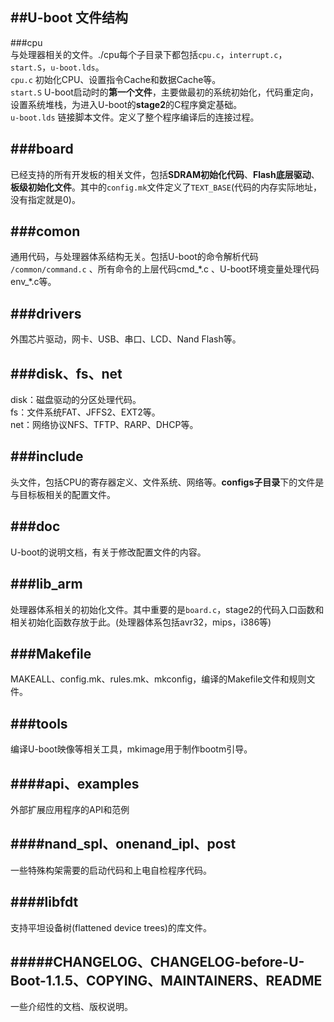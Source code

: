 ##U-boot 文件结构
---

###cpu  
与处理器相关的文件。./cpu每个子目录下都包括`cpu.c`，`interrupt.c`，`start.S`，`u-boot.lds`。                                 
`cpu.c` 初始化CPU、设置指令Cache和数据Cache等。              
`start.S` U-boot启动时的**第一个文件**，主要做最初的系统初始化，代码重定向，设置系统堆栈，为进入U-boot的**stage2**的C程序奠定基础。                                              
`u-boot.lds` 链接脚本文件。定义了整个程序编译后的连接过程。  

###board  
---
已经支持的所有开发板的相关文件，包括**SDRAM初始化代码**、**Flash底层驱动**、**板级初始化文件**。其中的`config.mk`文件定义了`TEXT_BASE`(代码的内存实际地址，没有指定就是0)。

###comon
---
通用代码，与处理器体系结构无关。包括U-boot的命令解析代码
`/common/command.c` 、所有命令的上层代码cmd\_\*.c   、U-boot环境变量处理代码env\_\*.c等。  

###drivers
---
外围芯片驱动，网卡、USB、串口、LCD、Nand Flash等。

###disk、fs、net
---
disk：磁盘驱动的分区处理代码。  
fs：文件系统FAT、JFFS2、EXT2等。  
net：网络协议NFS、TFTP、RARP、DHCP等。  

###include
---
头文件，包括CPU的寄存器定义、文件系统、网络等。**configs子目录**下的文件是与目标板相关的配置文件。

###doc
---
U-boot的说明文档，有关于修改配置文件的内容。  

###lib\_arm
---
处理器体系相关的初始化文件。其中重要的是`board.c`，stage2的代码入口函数和相关初始化函数存放于此。(处理器体系包括avr32，mips，i386等)

###Makefile
---
MAKEALL、config.mk、rules.mk、mkconfig，编译的Makefile文件和规则文件。

###tools
---
编译U-boot映像等相关工具，mkimage用于制作bootm引导。

####api、examples
---
外部扩展应用程序的API和范例

####nand\_spl、onenand\_ipl、post
---
一些特殊构架需要的启动代码和上电自检程序代码。

####libfdt
---
支持平坦设备树(flattened device trees)的库文件。

#####CHANGELOG、CHANGELOG-before-U-Boot-1.1.5、COPYING、MAINTAINERS、README
---
一些介绍性的文档、版权说明。
